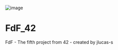 ![image](https://user-images.githubusercontent.com/87624275/199586111-60e85b9c-2f1c-459c-9a80-f1e7b3169a8e.png)
# FdF_42
FdF - The fifth project from 42 - created by jlucas-s
